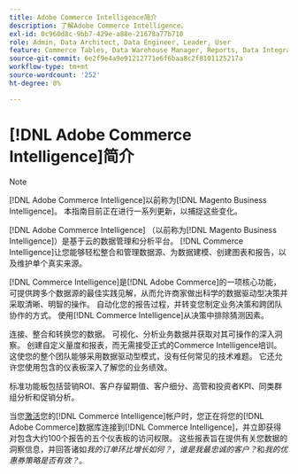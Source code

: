 ```yaml
---
title: Adobe Commerce Intelligence简介
description: 了解Adobe Commerce Intelligence。
exl-id: 0c960d8c-9bb7-429e-a88e-21678a77b710
role: Admin, Data Architect, Data Engineer, Leader, User
feature: Commerce Tables, Data Warehouse Manager, Reports, Data Integration
source-git-commit: 6e2f9e4a9e91212771e6f6baa8c2f8101125217a
workflow-type: tm+mt
source-wordcount: '252'
ht-degree: 0%

---
```



# [!DNL Adobe Commerce Intelligence]简介

>[!NOTE]
>
>[!DNL Adobe Commerce Intelligence]以前称为[!DNL Magento Business Intelligence]。 本指南目前正在进行一系列更新，以捕捉这些变化。

[!DNL Adobe Commerce Intelligence] （以前称为[!DNL Magento Business Intelligence]）是基于云的数据管理和分析平台。 [!DNL Commerce Intelligence]让您能够轻松整合和管理数据源、为数据建模、创建图表和报告，以及维护单个真实来源。

[!DNL Commerce Intelligence]是[!DNL Adobe Commerce]的一项核心功能，可提供跨多个数据源的最佳实践见解，从而允许商家做出科学的数据驱动型决策并采取清晰、明智的操作。 自动化您的报告过程，并转变您制定业务决策和跨团队协作的方式。 使用[!DNL Commerce Intelligence]从决策中排除猜测因素。

连接、整合和转换您的数据。 可视化、分析业务数据并获取对其可操作的深入洞察。 创建自定义量度和报表，而无需接受正式的Commerce Intelligence培训。 这使您的整个团队能够采用数据驱动型模式，没有任何常见的技术难题。 它还允许您使用包含的仪表板深入了解您的业务绩效。

标准功能板包括营销ROI、客户存留期值、客户细分、高管和投资者KPI、同类群组分析和促销分析。

当您[激活](../getting-started/onpremise-activation.md)您的[!DNL Commerce Intelligence]帐户时，您正在将您的[!DNL Adobe Commerce]数据库连接到[!DNL Commerce Intelligence]，并立即获得对包含大约100个报告的五个仪表板的访问权限。 这些报表旨在提供有关您数据的洞察信息，并回答诸如&#x200B;*我的订单环比增长如何？*，*谁是我最忠诚的客户？*&#x200B;和&#x200B;*我的优惠券策略是否有效？*。
